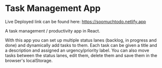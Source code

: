 # Task Management App 



Live Deployed link can be found here: https://soomuchtodo.netlify.app


A task management / productivity app in React.

With this app you can set up multiple status lanes (backlog, in progress and done) and dynamically add tasks to them. Each task can be given a title and a description and assigned an urgency/priority label. You can also move tasks between the status lanes, edit them, delete them and save them in the browser's localStorage.